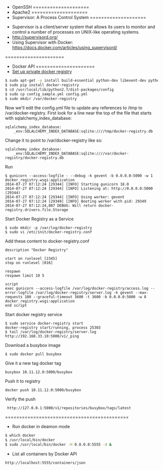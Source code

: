 - OpenSSH
====================
- Apache2
====================
- Supervisor: A Process Control System 
====================
* Supervisor is a client/server system that allows its users to monitor and control a number of processes on UNIX-like operating systems.
* http://supervisord.org/
* Using Supervisor with Docker: https://docs.docker.com/articles/using_supervisord/

=====================
- Docker API
=====================
- [Set up private docker registry](https://www.digitalocean.com/community/tutorials/how-to-set-up-a-private-docker-registry-on-ubuntu-14-04)
```bash
$ sudo apt-get -y install build-essential python-dev libevent-dev python-pip liblzma-dev
$ sudo pip install docker-registry
$ cd /usr/local/lib/python2.7/dist-packages/config
$ sudo cp config_sample.yml config.yml
$ sudo mkdir /var/docker-registry
```
Now we'll edit the config.yml file to update any references to /tmp to /var/docker-registry. First look for a line near the top of the file that starts with sqlalchemy_index_database:
```
sqlalchemy_index_database:
    _env:SQLALCHEMY_INDEX_DATABASE:sqlite:////tmp/docker-registry.db
```    
Change it to point to /var/docker-registry like so:

```
sqlalchemy_index_database:
    _env:SQLALCHEMY_INDEX_DATABASE:sqlite:////var/docker-registry/docker-registry.db
```
Run

```
$ gunicorn --access-logfile - --debug -k gevent -b 0.0.0.0:5000 -w 1 docker_registry.wsgi:application  
2014-07-27 07:12:24 [29344] [INFO] Starting gunicorn 18.0
2014-07-27 07:12:24 [29344] [INFO] Listening at: http://0.0.0.0:5000 (29344)
2014-07-27 07:12:24 [29344] [INFO] Using worker: gevent
2014-07-27 07:12:24 [29349] [INFO] Booting worker with pid: 29349
2014-07-27 07:12:24,807 DEBUG: Will return docker-registry.drivers.file.Storage
```
Start Docker Registry as a Service

```
$ sudo mkdir -p /var/log/docker-registry
$ sudo vi /etc/init/docker-registry.conf
```
Add these content to docker-registry.conf

```
description "Docker Registry"

start on runlevel [2345]
stop on runlevel [016]

respawn
respawn limit 10 5

script
exec gunicorn --access-logfile /var/log/docker-registry/access.log --error-logfile /var/log/docker-registry/server.log -k gevent --max-requests 100 --graceful-timeout 3600 -t 3600 -b 0.0.0.0:5000 -w 8 docker_registry.wsgi:application
end script
```
Start docker registry service

```
$ sudo service docker-registry start
docker-registry start/running, process 25303
$ tail /var/log/docker-registry/server.log
http://192.168.33.10:5000/v1/_ping

```
Download a busybox image 
```
$ sudo docker pull busybox
```
Give it a new tag docker tag 
```
busybox 10.11.12.0:5000/busybox
```
Push it to registry 

```
docker push 10.11.12.0:5000/busybox
```
Verify the push 

```
 http://127.0.0.1:5000/v1/repositories/busybox/tags/latest
```

============================================
- Run docker in deamon mode

```bash
$ which docker
$ /usr/local/bin/docker
$ sudo /usr/local/bin/docker -H 0.0.0.0:5555 -d &
```
- List all containers by Docker API

```
http://localhost:5555/containers/json
```
